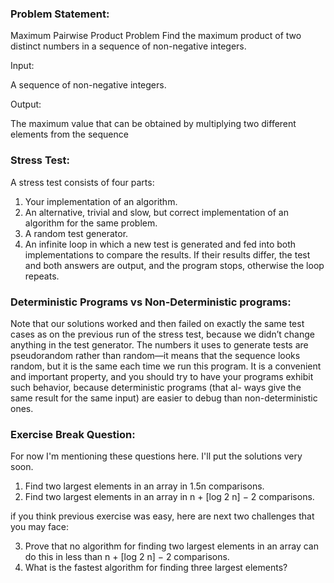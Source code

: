### Problem Statement:

Maximum Pairwise Product Problem
Find the maximum product of two distinct numbers
in a sequence of non-negative integers.

Input: 

A sequence of non-negative
integers.

Output: 

The maximum value that
can be obtained by multiplying
two different elements from the sequence


### Stress Test:
A stress test consists of four parts:

1. Your implementation of an algorithm.
2. An alternative, trivial and slow, but correct implementation of an
algorithm for the same problem.
3. A random test generator.
4. An infinite loop in which a new test is generated and fed into both
implementations to compare the results. If their results differ, the
test and both answers are output, and the program stops, otherwise
the loop repeats.


### Deterministic Programs vs Non-Deterministic programs:
Note that our solutions worked and then failed on exactly the same
test cases as on the previous run of the stress test, because we didn’t
change anything in the test generator. The numbers it uses to generate
tests are pseudorandom rather than random—it means that the sequence
looks random, but it is the same each time we run this program. It is
a convenient and important property, and you should try to have your
programs exhibit such behavior, because deterministic programs (that al-
ways give the same result for the same input) are easier to debug than
non-deterministic ones.


### Exercise Break Question:
For now I'm mentioning these questions here. I'll put the solutions very soon.

1. Find two largest elements in an array in 1.5n comparisons.
2. Find two largest elements in an array in n + [log 2 n] − 2 comparisons.

if you think previous exercise was easy, here are next two challenges that you may face:

3. Prove that no algorithm for finding two largest elements in an array can do this in less than n + [log 2 n] − 2 comparisons.
4. What is the fastest algorithm for finding three largest elements?
